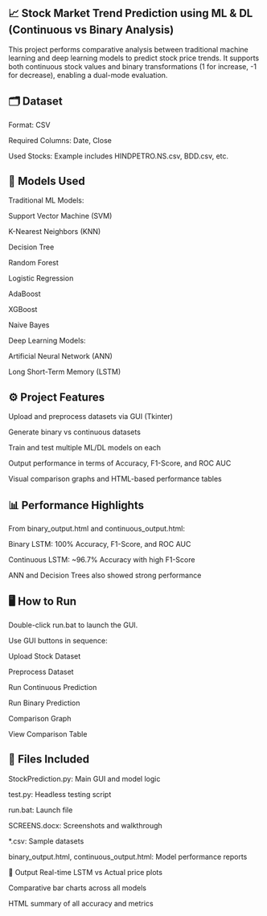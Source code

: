 ## 📈 Stock Market Trend Prediction using ML & DL (Continuous vs Binary Analysis)
This project performs comparative analysis between traditional machine learning and deep learning models to predict stock price trends. It supports both continuous stock values and binary transformations (1 for increase, -1 for decrease), enabling a dual-mode evaluation.

## 🗂 Dataset
Format: CSV

Required Columns: Date, Close

Used Stocks: Example includes HINDPETRO.NS.csv, BDD.csv, etc.

## 🧠 Models Used
Traditional ML Models:

Support Vector Machine (SVM)

K-Nearest Neighbors (KNN)

Decision Tree

Random Forest

Logistic Regression

AdaBoost

XGBoost

Naive Bayes

Deep Learning Models:

Artificial Neural Network (ANN)

Long Short-Term Memory (LSTM)

## ⚙️ Project Features
Upload and preprocess datasets via GUI (Tkinter)

Generate binary vs continuous datasets

Train and test multiple ML/DL models on each

Output performance in terms of Accuracy, F1-Score, and ROC AUC

Visual comparison graphs and HTML-based performance tables

## 📊 Performance Highlights
From binary_output.html and continuous_output.html:

Binary LSTM: 100% Accuracy, F1-Score, and ROC AUC

Continuous LSTM: ~96.7% Accuracy with high F1-Score

ANN and Decision Trees also showed strong performance

## 🖥 How to Run
Double-click run.bat to launch the GUI.

Use GUI buttons in sequence:

Upload Stock Dataset

Preprocess Dataset

Run Continuous Prediction

Run Binary Prediction

Comparison Graph

View Comparison Table

## 📁 Files Included
StockPrediction.py: Main GUI and model logic

test.py: Headless testing script

run.bat: Launch file

SCREENS.docx: Screenshots and walkthrough

*.csv: Sample datasets

binary_output.html, continuous_output.html: Model performance reports

🧪 Output
Real-time LSTM vs Actual price plots

Comparative bar charts across all models

HTML summary of all accuracy and metrics
